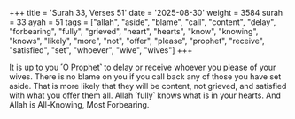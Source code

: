 +++
title = 'Surah 33, Verses 51'
date = '2025-08-30'
weight = 3584
surah = 33
ayah = 51
tags = ["allah", "aside", "blame", "call", "content", "delay", "forbearing", "fully", "grieved", "heart", "hearts", "know", "knowing", "knows", "likely", "more", "not", "offer", "please", "prophet", "receive", "satisfied", "set", "whoever", "wive", "wives"]
+++

It is up to you ˹O Prophet˺ to delay or receive whoever you please of your wives. There is no blame on you if you call back any of those you have set aside. That is more likely that they will be content, not grieved, and satisfied with what you offer them all. Allah ˹fully˺ knows what is in your hearts. And Allah is All-Knowing, Most Forbearing.